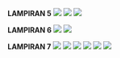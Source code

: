 **LAMPIRAN 5**
![](images/Lampiran5_1.png)
![](images/Lampiran5_2.png)
![](images/Lampiran5_3.png)

**LAMPIRAN 6**
![](images/Lampiran6_1.png)
![](images/Lampiran6_2.png)

**LAMPIRAN 7**
![](images/Lampiran7_1.png)
![](images/Lampiran7_2.png)
![](images/Lampiran7_3.png)
![](images/Lampiran7_4.png)
![](images/Lampiran7_5.png)
![](images/Lampiran7_6.png)
